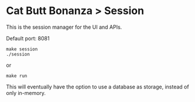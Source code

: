 # Cat Butt Bonanza > Session

This is the session manager for the UI and APIs.

Default port: 8081

```
make session
./session
```

or

```
make run
```

This will eventually have the option to use a database as storage, instead of only in-memory.
